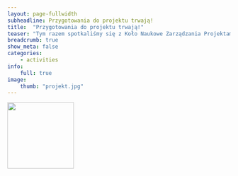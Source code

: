 ```yaml
---
layout: page-fullwidth
subheadline: Przygotowania do projektu trwają!
title:  "Przygotowania do projektu trwają!"
teaser: "Tym razem spotkaliśmy się z Koło Naukowe Zarządzania Projektami PMArt i omawialiśmy plan działania. Bardzo dziękujemy za wskazówki!"
breadcrumb: true
show_meta: false
categories:
    - activities
info:
    full: true
image: 
    thumb: "projekt.jpg"
---
```


<img class="text-center" style="height: 150px" src="{{ site.urlimg }}/activities/projekt.jpg"/>
